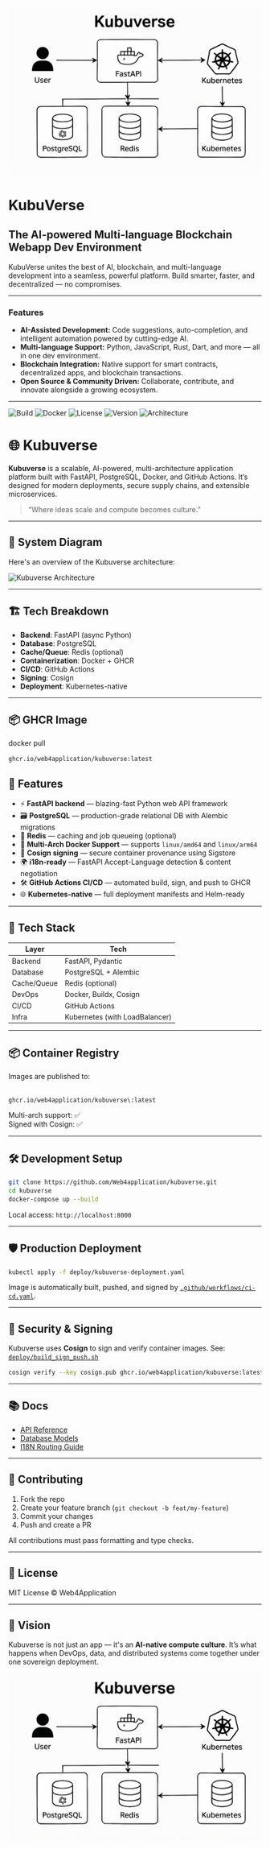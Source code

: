 ![Kubuverse Architecture](kubuverse-arch.png)



# KubuVerse

## The AI-powered Multi-language Blockchain Webapp Dev Environment

KubuVerse unites the best of AI, blockchain, and multi-language development into a seamless, powerful platform. Build smarter, faster, and decentralized — no compromises.

---

### Features

- **AI-Assisted Development:** Code suggestions, auto-completion, and intelligent automation powered by cutting-edge AI.  
- **Multi-language Support:** Python, JavaScript, Rust, Dart, and more — all in one dev environment.  
- **Blockchain Integration:** Native support for smart contracts, decentralized apps, and blockchain transactions.  
- **Open Source & Community Driven:** Collaborate, contribute, and innovate alongside a growing ecosystem.

---
![Build](https://img.shields.io/github/actions/workflow/status/Web4application/kubuverse/ci-cd.yaml?branch=main&label=build)
![Docker](https://img.shields.io/badge/docker-ready-blue)
![License](https://img.shields.io/github/license/Web4application/kubuverse)
![Version](https://img.shields.io/github/v/tag/Web4application/kubuverse)
![Architecture](https://img.shields.io/badge/arch-multi--arch-brightgreen)


# 🌐 Kubuverse

**Kubuverse** is a scalable, AI-powered, multi-architecture application platform built with FastAPI, PostgreSQL, Docker, and GitHub Actions. It’s designed for modern deployments, secure supply chains, and extensible microservices.

> “Where ideas scale and compute becomes culture.”

---
## 📸 System Diagram

Here's an overview of the Kubuverse architecture:

![Kubuverse Architecture](./docs/kubuverse-arch.png)

---

## 🏗 Tech Breakdown

- **Backend**: FastAPI (async Python)
- **Database**: PostgreSQL
- **Cache/Queue**: Redis (optional)
- **Containerization**: Docker + GHCR
- **CI/CD**: GitHub Actions
- **Signing**: Cosign
- **Deployment**: Kubernetes-native

---

## 📦 GHCR Image

docker pull    

    ghcr.io/web4application/kubuverse:latest


## 🚀 Features

- ⚡️ **FastAPI backend** — blazing-fast Python web API framework
- 🗃 **PostgreSQL** — production-grade relational DB with Alembic migrations
- 🔁 **Redis** — caching and job queueing (optional)
- 🐋 **Multi-Arch Docker Support** — supports `linux/amd64` and `linux/arm64`
- 🔐 **Cosign signing** — secure container provenance using Sigstore
- 🌍 **i18n-ready** — FastAPI Accept-Language detection & content negotiation
- 🛠 **GitHub Actions CI/CD** — automated build, sign, and push to GHCR
- 🌐 **Kubernetes-native** — full deployment manifests and Helm-ready

---

## 🧰 Tech Stack

| Layer      | Tech           |
|------------|----------------|
| Backend    | FastAPI, Pydantic |
| Database   | PostgreSQL + Alembic |
| Cache/Queue| Redis (optional) |
| DevOps     | Docker, Buildx, Cosign |
| CI/CD      | GitHub Actions |
| Infra      | Kubernetes (with LoadBalancer) |

---

## 📦 Container Registry

Images are published to:

```

ghcr.io/web4application/kubuverse\:latest

````

Multi-arch support: ✅  
Signed with Cosign: ✅

---

## 🛠 Development Setup

```bash
git clone https://github.com/Web4application/kubuverse.git
cd kubuverse
docker-compose up --build
````

Local access: `http://localhost:8000`

---

## 🛡 Production Deployment

```bash
kubectl apply -f deploy/kubuverse-deployment.yaml
```

Image is automatically built, pushed, and signed by [`.github/workflows/ci-cd.yaml`](./.github/workflows/ci-cd.yaml).

---

## 🔐 Security & Signing

Kubuverse uses **Cosign** to sign and verify container images.
See: [`deploy/build_sign_push.sh`](./deploy/build_sign_push.sh)

```bash
cosign verify --key cosign.pub ghcr.io/web4application/kubuverse:latest
```

---

## 📚 Docs

* [API Reference](docs/api.md)
* [Database Models](docs/models.md)
* [I18N Routing Guide](docs/i18n.md)

---

## 🤝 Contributing

1. Fork the repo
2. Create your feature branch (`git checkout -b feat/my-feature`)
3. Commit your changes
4. Push and create a PR

All contributions must pass formatting and type checks.

---

## 📄 License

MIT License © Web4Application

---

## 🌌 Vision

Kubuverse is not just an app — it's an **AI-native compute culture**.
It’s what happens when DevOps, data, and distributed systems come together under one sovereign deployment.

![Kubuverse Architecture](kubuverse-arch.png)

